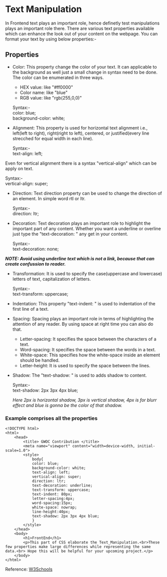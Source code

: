 # Text Manipulation

In Frontend text plays an important role, hence definetly test manipulations plays an important role there. There are various text properties available which can enhance the look out of your content on the webpage.
You can format your text by using below properties:-

## Properties

- Color: This property change the color of your text. It can applicable to the background as well just a small change in syntax need to be done. The color can be enumerated in three ways.
    - HEX value: like "#ff0000"
    - Color name: like "blue"
    - RGB value: like "rgb(255,0,0)"

  Syntax:-  
  color: blue;  
  background-color: white;

- Alignment: This property is used for horizontal text alignment i.e., left(left to right), right(right to left), centered, or justified(every line strecched for equal width in each line).

  Syntax:-  
  text-align: left;

Even for vertical alignment there is a syntax "vertical-align" which can be apply on text.

  Syntax:-  
  vertical-align: super;

- Direction: Text direction property can be used to change the direction of an element. In simple word rtl or ltr.

  Syntax:-  
  direction: ltr;

- Decoration: Text decoration plays an important role to highlight the important part of any content. Whether you want a underline or overline just type the "text-decoration: " any get in your content.

  Syntax:-   
  text-decoration: none;

***NOTE: Avoid using underline text which is not a link, because that can create confussion to reader.***
- Transformation: It is used to specify the case(uppercase and lowercase) letters of text, capitalization of letters.

  Syntax:-  
  text-transform: uppercase;

- Indentation: This property "text-indent: " is used to indentation of the first line of a text.

- Spacing: Spacing plays an important role in terms of highlighting the attention of any reader. By using space at right time you can also do that.
    - Letter-spacing: It specifies the space between the characters of a text. 
    - Word-spacing: It specifies the space between the words in a text.
    - White-space: This specifies how the white-space inside an element should be handled.
    - Letter-height: It is used to specify the space between the lines.

- Shadow: The "text-shadow: " is used to adds shadow to content.

  Syntax:-   
  text-shadow: 2px 3px 4px blue;   
    
  *Here 2px is horizontal shadow, 3px is vertical shadow, 4px is for blurr effect and blue is gonna be the color of that shadow.*

### Example comprises all the properties

    <!DOCTYPE html>
    <html>
        <head>
            <title> GWOC Contribution </title>
            <meta name="viewport" content="width=device-width, initial-scale=1.0">
            <style>
                body{
                color: blue;
                background-color: white;  
                text-align: left; 
                vertical-align: super;
                direction: ltr;
                text-decoration: underline;
                text-transform: uppercase;
                text-indent: 80px;
                letter-spacing:4px;
                word-spacing:15px;
                white-space: nowrap;
                line-height:40px;
                text-shadow: 2px 3px 4px blue;
                }   
            </style>
        </head>
        <body>
            <h1>FrontEnd</h1>
            <p>This part of CSS elaborate the Text_Manipulation.<br>These few properties make large differences while representing the same data.<br> Hope this will be helpful for your upcoming project.</p>
        </body>
    </html>

Reference: [W3Schools](https://www.w3schools.com/css/css_text.asp)
